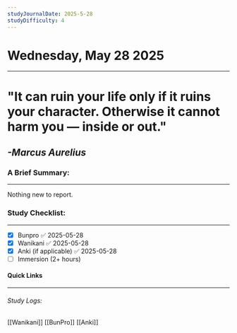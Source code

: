```yaml
---
studyJournalDate: 2025-5-28
studyDifficulty: 4
---
```


# Wednesday, May 28 2025
---
# "It can ruin your life only if it ruins your character. Otherwise it cannot harm you — inside or out."

## *-Marcus Aurelius*


### A Brief Summary:
---
Nothing new to report.

### Study Checklist:
---
- [x] Bunpro ✅ 2025-05-28
- [x] Wanikani ✅ 2025-05-28
- [x] Anki (if applicable) ✅ 2025-05-28
- [ ] Immersion (2+ hours)

#### Quick Links
---
###### Study Logs:
[[Wanikani]]
[[BunPro]]
[[Anki]]